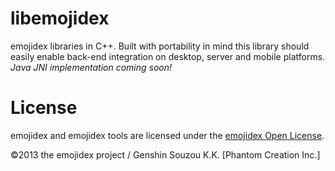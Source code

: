 libemojidex
===========
emojidex libraries in C++. 
Built with portability in mind this library should easily enable back-end integration on desktop, 
server and mobile platforms. 
*Java JNI implementation coming soon!*

License
=======
emojidex and emojidex tools are licensed under the [emojidex Open License](https://www.emojidex.com/emojidex/emojidex_open_license).

©2013 the emojidex project / Genshin Souzou K.K. [Phantom Creation Inc.]
